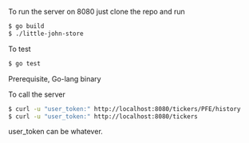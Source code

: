 To run the server on 8080 just clone the repo and run

```sh
$ go build
$ ./little-john-store
```

To test

```sh
$ go test
```

Prerequisite, Go-lang binary

To call the server

```sh
$ curl -u "user_token:" http://localhost:8080/tickers/PFE/history
$ curl -u "user_token:" http://localhost:8080/tickers
```

user_token can be whatever.